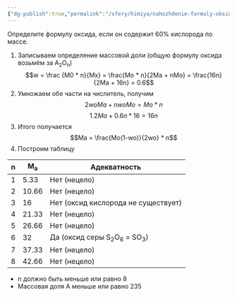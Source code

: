 ```yaml
---
{"dg-publish":true,"permalink":"/sfery/himiya/nahozhdenie-formuly-oksida/","tags":["Неорганика"]}
---
```


Определите формулу оксида, если он содержит 60% кислорода по массе. 

1. Записываем определение массовой доли  (общую формулу оксида возьмём за A<sub>2</sub>O<sub>n</sub>)$$w = \frac {M0 * n}{Mx} = \frac{Mo * n}{2Ma + nMo} = \frac{16n}{2Ma + 16n} = 0.6$$
2. Умножаем обе части на числитель, получим $$2woMa + nwoMo = Mo * n$$ $$1.2Ma + 0.6n * 16 = 16n$$
3. Итого получается $$Ma = \frac{Mo(1-wo)}{2wo} * n$$
4. Построим таблицу 

| n   | M<sub>a</sub> | Адекватность                                                |
| --- | ------------- | ----------------------------------------------------------- |
| 1   | 5.33          | Нет (нецело)                                                |
| 2   | 10.66         | Нет (нецело)                                                |
| 3   | 16            | Нет (оксид кислорода не существует)                         |
| 4   | 21.33         | Нет (нецело)                                                |
| 5   | 26.66         | Нет (нецело)                                                |
| 6   | 32            | Да (оксид серы S<sub>2</sub>O<sub>6</sub> = SO<sub>3</sub>) |
| 7   | 37.33         | Нет (нецело)                                                |
| 8   | 42.66         | Нет (нецело)                                                |
- n должно быть меньше или равно 8
- Массовая доля A меньше или равно 235